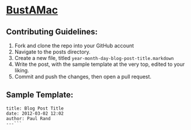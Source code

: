 # [BustAMac](http://bustamac.com)
## Contributing Guidelines:
1. Fork and clone the repo into your GitHub account
2. Navigate to the posts directory.
3. Create a new file, titled `year-month-day-blog-post-title.markdown`
4. Write the post, with the sample template at the very top, edited to your liking.
5. Commit and push the changes, then open a pull request.

## Sample Template:
```---
title: Blog Post Title
date: 2012-03-02 12:02 
author: Paul Rand
---```
